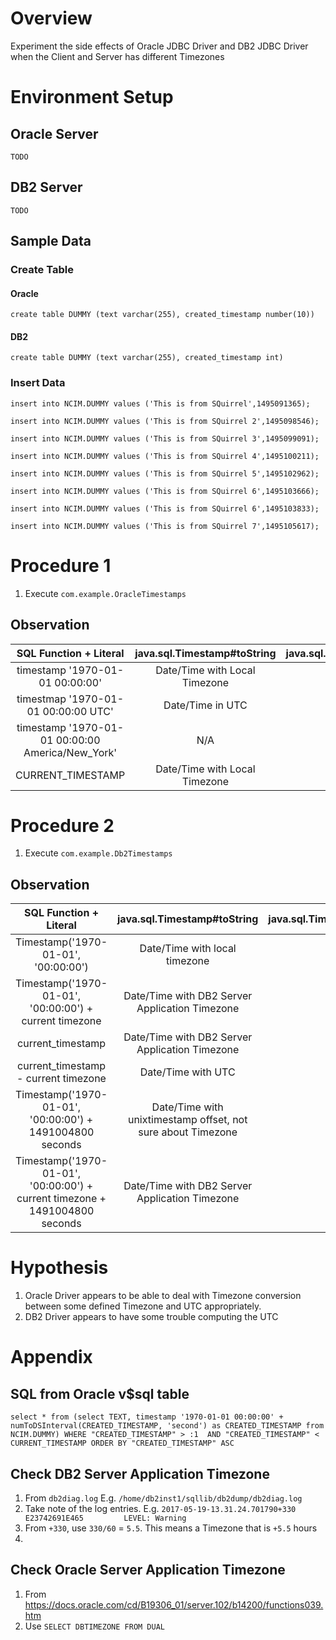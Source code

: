 # Overview
Experiment the side effects of Oracle JDBC Driver and DB2 JDBC Driver when the Client and Server has different Timezones

# Environment Setup

## Oracle Server
`TODO`

## DB2 Server
`TODO`

## Sample Data

### Create Table

#### Oracle
`create table DUMMY (text varchar(255), created_timestamp number(10))`

#### DB2

`create table DUMMY (text varchar(255), created_timestamp int)`

### Insert Data

`insert into NCIM.DUMMY values ('This is from SQuirrel',1495091365);`

`insert into NCIM.DUMMY values ('This is from SQuirrel 2',1495098546);`

`insert into NCIM.DUMMY values ('This is from SQuirrel 3',1495099091);`

`insert into NCIM.DUMMY values ('This is from SQuirrel 4',1495100211);`

`insert into NCIM.DUMMY values ('This is from SQuirrel 5',1495102962);`

`insert into NCIM.DUMMY values ('This is from SQuirrel 6',1495103666);`

`insert into NCIM.DUMMY values ('This is from SQuirrel 6',1495103833);`

`insert into NCIM.DUMMY values ('This is from SQuirrel 7',1495105617);`

# Procedure 1

1. Execute `com.example.OracleTimestamps`

## Observation

|SQL Function + Literal|java.sql.Timestamp#toString|java.sql.Timestamp#getTimezoneOffset|java.sql.Timestamp#toGMTString|
|:--------------------:|:-------------------------:|:----------------------------------:|:----------------------------:|
|timestamp '1970-01-01 00:00:00'|Date/Time with Local Timezone|-480|Correct value|
|timestmap '1970-01-01 00:00:00 UTC'|Date/Time in UTC|-480|Correct value|
|timestamp '1970-01-01 00:00:00 America/New_York'|N/A|-480|N/A|
|CURRENT_TIMESTAMP|Date/Time with Local Timezone|-480|Correct value|

# Procedure 2

1. Execute `com.example.Db2Timestamps`

## Observation

|SQL Function + Literal|java.sql.Timestamp#toString|java.sql.Timestamp#getTimezoneOffset|java.sql.Timestamp#toGMTString|
|:--------------------:|:-------------------------:|:----------------------------------:|:----------------------------:|
|Timestamp('1970-01-01', '00:00:00')|Date/Time with local timezone|-480|Correct value|
|Timestamp('1970-01-01', '00:00:00') + current timezone|Date/Time with DB2 Server Application Timezone|-480|Not correct value|
|current_timestamp|Date/Time with DB2 Server Application Timezone|-480|Not correct value|
|current_timestamp - current timezone|Date/Time with UTC|-480|Not correct value|
|Timestamp('1970-01-01', '00:00:00') + 1491004800 seconds|Date/Time with unixtimestamp offset, not sure about Timezone|-480|N/A|
|Timestamp('1970-01-01', '00:00:00') + current timezone + 1491004800 seconds|Date/Time with DB2 Server Application Timezone|-480|Not correct value|

# Hypothesis 

1. Oracle Driver appears to be able to deal with Timezone conversion between some defined Timezone and UTC appropriately.
2. DB2 Driver appears to have some trouble computing the UTC

# Appendix

## SQL from Oracle v$sql table
`select * from (select TEXT, timestamp '1970-01-01 00:00:00' +  numToDSInterval(CREATED_TIMESTAMP, 'second') as CREATED_TIMESTAMP from NCIM.DUMMY) WHERE "CREATED_TIMESTAMP" > :1  AND "CREATED_TIMESTAMP" < CURRENT_TIMESTAMP ORDER BY "CREATED_TIMESTAMP" ASC`

## Check DB2 Server Application Timezone

1. From `db2diag.log` E.g. `/home/db2inst1/sqllib/db2dump/db2diag.log`
2. Take note of the log entries. E.g. `2017-05-19-13.31.24.701790+330 E23742691E465         LEVEL: Warning`
3. From `+330`, use `330/60` = `5.5`. This means a Timezone that is `+5.5` hours
4.

## Check Oracle Server Application Timezone

1. From https://docs.oracle.com/cd/B19306_01/server.102/b14200/functions039.htm
2. Use `SELECT DBTIMEZONE FROM DUAL`